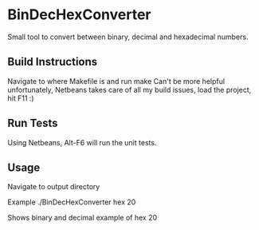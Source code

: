 BinDecHexConverter
==================

Small tool to convert between binary, decimal and hexadecimal numbers.


Build Instructions
------------------

Navigate to where Makefile is and run make
Can't be more helpful unfortunately, Netbeans takes care of all my build issues, load the project, hit F11 :)


Run Tests
---------

Using Netbeans, Alt-F6 will run the unit tests.


Usage
-----

Navigate to output directory

Example
./BinDecHexConverter hex 20

Shows binary and decimal example of hex 20
